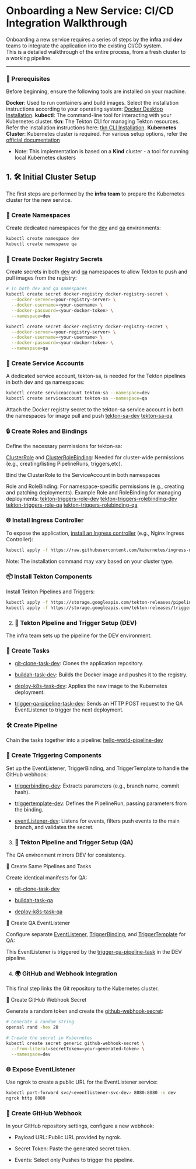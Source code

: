 # Onboarding a New Service: CI/CD Integration Walkthrough

Onboarding a new service requires a series of steps by the **infra** and **dev** teams to integrate the application into the existing CI/CD system.  
This is a detailed walkthrough of the entire process, from a fresh cluster to a working pipeline.

---
### 📂 Prerequisites
Before beginning, ensure the following tools are installed on your machine.

**Docker**: Used to run containers and build images. Select the installation instructions according to your operating system: [Docker Desktop Installation](https://www.docker.com/products/docker-desktop/).
**kubectl**: The command-line tool for interacting with your Kubernetes cluster.
**tkn**: The Tekton CLI for managing Tekton resources. Refer the installation instructions here: [tkn CLI Installation](https://tekton.dev/docs/cli/).
**Kubernetes Cluster**: Kubernetes cluster is required.
For various setup options, refer the [official documentation](https://kubernetes.io/docs/tasks/tools/)
  - Note: This implementation is based on a **Kind** cluster - a tool for running local Kubernetes clusters

## 1. 🛠 Initial Cluster Setup

The first steps are performed by the **infra team** to prepare the Kubernetes cluster for the new service.

### 📂 Create Namespaces
Create dedicated namespaces for the [dev](namespace-dev.yaml) and [qa](namespace-qa.yaml) environments:
```bash
kubectl create namespace dev
kubectl create namespace qa
```

### 🔑 Create Docker Registry Secrets

Create secrets in both [dev](docker-registry-secret-dev.yaml) and [qa](docker-registry-secret-qa.yaml) namespaces to allow Tekton to push and pull images from the registry:
```bash
# In both dev and qa namespaces
kubectl create secret docker-registry docker-registry-secret \
  --docker-server=<your-registry-server> \
  --docker-username=<your-username> \
  --docker-password=<your-docker-token> \
  --namespace=dev

kubectl create secret docker-registry docker-registry-secret \
  --docker-server=<your-registry-server> \
  --docker-username=<your-username> \
  --docker-password=<your-docker-token> \
  --namespace=qa
```


### 👤 Create Service Accounts

A dedicated service account, tekton-sa, is needed for the Tekton pipelines in both dev and qa namespaces:
```bash
kubectl create serviceaccount tekton-sa --namespace=dev
kubectl create serviceaccount tekton-sa --namespace=qa
```
Attach the Docker registry secret to the tekton-sa service account in both the namespaces for image pull and push
[tekton-sa-dev](tekton-sa-dev.yaml)
[tekton-sa-qa](tekton-sa-qa.yaml)
### 🔒 Create Roles and Bindings

Define the necessary permissions for tekton-sa:

[ClusterRole](tekton-deployer-clusterrole.yaml) and [ClusterRoleBinding](tekton-deployer-clusterrolebinding.yaml): Needed for cluster-wide permissions (e.g., creating/listing PipelineRuns, triggers,etc).

Bind the ClusterRole to the ServiceAccount in both namespaces

Role and RoleBinding: For namespace-specific permissions (e.g., creating and patching deployments).
Example Role and RoleBinding for managing deployments:
[tekton-triggers-role-dev](tekton-triggers-role-dev.yaml)
[tekton-triggers-rolebinding-dev](tekton-triggers-rolebinding-dev.yaml)
[tekton-triggers-role-qa](tekton-triggers-role-qa.yaml)
[tekton-triggers-rolebinding-qa](tekton-triggers-rolebinding-qa.yaml)

### 🌐 Install Ingress Controller

To expose the application, [install an Ingress controller](https://kubernetes.io/docs/concepts/services-networking/ingress-controllers/) (e.g., Nginx Ingress Controller):
```bash
kubectl apply -f https://raw.githubusercontent.com/kubernetes/ingress-nginx/controller-v1.8.2/deploy/static/provider/kind/deploy.yaml
```
Note: The installation command may vary based on your cluster type.

### 📦 Install Tekton Components
Install Tekton Pipelines and Triggers:

```bash
kubectl apply -f https://storage.googleapis.com/tekton-releases/pipeline/latest/release.yaml
kubectl apply -f https://storage.googleapis.com/tekton-releases/triggers/latest/release.yaml
```

2. ### 🚀 Tekton Pipeline and Trigger Setup (DEV)

The infra team sets up the pipeline for the DEV environment.

### 🧩 Create Tasks

- [git-clone-task-dev](git-clone-task-dev.yaml): Clones the application repository.

- [buildah-task-dev](buildah-task-dev.yaml): Builds the Docker image and pushes it to the registry.

- [deploy-k8s-task-dev](deploy-k8s-task-dev.yaml): Applies the new image to the Kubernetes deployment.

- [trigger-qa-pipeline-task-dev](trigger-qa-pipeline-task-dev.yaml): Sends an HTTP POST request to the QA EventListener to trigger the next deployment.

### 🛠 Create Pipeline

Chain the tasks together into a pipeline:
[hello-world-pipeline-dev](hello-world-pipeline-dev.yaml)

### 🔗 Create Triggering Components

Set up the EventListener, TriggerBinding, and TriggerTemplate to handle the GitHub webhook:

- [triggerbinding-dev](triggerbinding-dev.yaml): Extracts parameters (e.g., branch name, commit hash).

- [triggertemplate-dev](triggertemplate-dev.yaml): Defines the PipelineRun, passing parameters from the binding.

- [eventListener-dev](eventlistener-dev.yaml): Listens for events, filters push events to the main branch, and validates the secret.

3. ### 🧪 Tekton Pipeline and Trigger Setup (QA)

The QA environment mirrors DEV for consistency.

🧩 Create Same Pipelines and Tasks

Create identical manifests for QA:

- [git-clone-task-dev](git-clone-task-qa.yaml)

- [buildah-task-qa](buildah-task-qa.yaml)

- [deploy-k8s-task-qa](deploy-k8s-task-qa.yaml)

📡 Create QA EventListener

Configure separate [EventListener](eventlistener-qa.yaml), [TriggerBinding](triggerbinding-qa.yaml), and [TriggerTemplate](triggertemplate-qa.yaml) for QA:

This EventListener is triggered by the [trigger-qa-pipeline-task](trigger-qa-pipeline-task-dev.yaml) in the DEV pipeline.

4. ### 🌍 GitHub and Webhook Integration

This final step links the Git repository to the Kubernetes cluster.

🔑 Create GitHub Webhook Secret

Generate a random token and create the [github-webhook-secret](github-webhook-secret-dev.yaml):
```bash
# Generate a random string
openssl rand -hex 20

# Create the secret in Kubernetes
kubectl create secret generic github-webhook-secret \
  --from-literal=secretToken=<your-generated-token> \
  --namespace=dev

```
### 🌐 Expose EventListener

Use ngrok to create a public URL for the EventListener service:
```bash
kubectl port-forward svc/<eventlistener-svc-dev> 8080:8080 -n dev
ngrok http 8080
```
### 🔗 Create GitHub Webhook

In your GitHub repository settings, configure a new webhook:

- Payload URL: Public URL provided by ngrok.

- Secret Token: Paste the generated secret token.

- Events: Select only Pushes to trigger the pipeline.